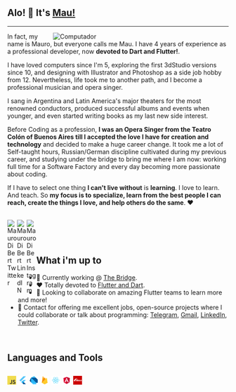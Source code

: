 
## Alo! 👋 It's [Mau!](https://twitter.com/maurodibert)
---
<img src="https://encrypted-tbn0.gstatic.com/images?q=tbn:ANd9GcSH1f_TBuPWMKcurEqC6uFLXu-yZ1-vaF2nlw&usqp=CAU" min-width="400px" max-width="400px" width="400px" align="right" alt="Computador">

<p align="left"> 
In fact, my name is Mauro, but everyone calls me Mau. I have 4 years of experience as a professional developer, now <b>devoted to Dart and Flutter!</b>.

I have loved computers since I'm 5, exploring the first 3dStudio versions since 10, and designing with Illustrator and Photoshop as a side job hobby from 12. Nevertheless, life took me to another path, and I become a professional musician and opera singer.

I sang in Argentina and Latin America's major theaters for the most renowned conductors, produced successful albums and events when younger, and even started writing books as my last new side interest.

Before Coding as a profession, <b>I was an Opera Singer from the Teatro Colón of Buenos Aires till I accepted the love I have for creation and technology</b> and decided to make a huge career change. It took me a lot of Self-taught hours, Russian/German discipline cultivated during my previous career, and studying under the bridge to bring me where I am now: working full time for a Software Factory and every day becoming more passionate about coding.

If I have to select one thing <b>I can't live without</b> is <b>learning</b>. I love to learn. And teach. So <b>my focus is to specialize, learn from the best people I can reach, create the things I love, and help others do the same</b>. ❤️
</p>

<br/>

<a href="https://twitter.com/maurodibert">
<img align="left" alt="Mauro Di Bert Twitter" width="22px" src="https://icongr.am/fontawesome/twitter.svg?size=128&color=70c8ff" />
</a>
<a href="https://linkedin.maurodibert.com">
<img align="left" alt="Mauro Di Bert LinkedIN" width="22px" src="https://icongr.am/fontawesome/linkedin.svg?size=128&color=70c8ff" />
</a>
<a href="https://www.instagram.com/maurodibert/">
<img align="left" alt="Mauro Di Bert Instagram" width="22px" src="https://icongr.am/fontawesome/instagram.svg?size=128&color=70c8ff" />
</a>

<br />
<br />
<br />

## What i'm up to

- 🔭 Currently working @ [The Bridge](https://thebridge.social/).
- ❤ Totally devoted to [Flutter and Dart](https://flutter.dev/).
- 🌱 Looking to collaborate on amazing Flutter teams to learn more and more!
- 💬 Contact for offering me excellent jobs, open-source projects where I could collaborate or talk about programming: [Telegram](https://t.me/maurodibert), [Gmail](maurodbdev@gmail.com), [LinkedIn](https://linkedin.maurodibert.com), [Twitter](https://twitter.com/maurodibert).
<br />

## Languages and Tools
<code><img height="20" src="https://raw.githubusercontent.com/github/explore/80688e429a7d4ef2fca1e82350fe8e3517d3494d/topics/javascript/javascript.png"></code>
<code><img height="20" src="https://raw.githubusercontent.com/github/explore/80688e429a7d4ef2fca1e82350fe8e3517d3494d/topics/flutter/flutter.png"></code>
<code><img height="20" src="https://raw.githubusercontent.com/github/explore/80688e429a7d4ef2fca1e82350fe8e3517d3494d/topics/dart/dart.png"></code>
<code><img height="20" src="https://raw.githubusercontent.com/github/explore/80688e429a7d4ef2fca1e82350fe8e3517d3494d/topics/firebase/firebase.png"></code>
<code><img height="20" src="https://raw.githubusercontent.com/github/explore/80688e429a7d4ef2fca1e82350fe8e3517d3494d/topics/react/react.png"></code>
<code><img height="20" src="https://raw.githubusercontent.com/github/explore/80688e429a7d4ef2fca1e82350fe8e3517d3494d/topics/angular/angular.png"></code>
<code><img height="20" src="https://raw.githubusercontent.com/github/explore/80688e429a7d4ef2fca1e82350fe8e3517d3494d/topics/rails/rails.png"></code>
---
